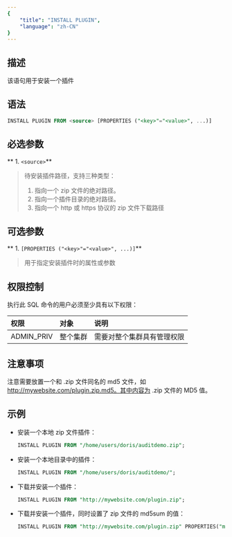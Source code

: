 ```yaml
---
{
    "title": "INSTALL PLUGIN",
    "language": "zh-CN"
}
---
```


<!--
Licensed to the Apache Software Foundation (ASF) under one
or more contributor license agreements.  See the NOTICE file
distributed with this work for additional information
regarding copyright ownership.  The ASF licenses this file
to you under the Apache License, Version 2.0 (the
"License"); you may not use this file except in compliance
with the License.  You may obtain a copy of the License at

  http://www.apache.org/licenses/LICENSE-2.0

Unless required by applicable law or agreed to in writing,
software distributed under the License is distributed on an
"AS IS" BASIS, WITHOUT WARRANTIES OR CONDITIONS OF ANY
KIND, either express or implied.  See the License for the
specific language governing permissions and limitations
under the License.
-->


## 描述

该语句用于安装一个插件

## 语法

```sql
INSTALL PLUGIN FROM <source> [PROPERTIES ("<key>"="<value>", ...)]
```

## 必选参数

** 1. `<source>`**
> 待安装插件路径，支持三种类型：
>  1. 指向一个 zip 文件的绝对路径。
>  2. 指向一个插件目录的绝对路径。
>  3. 指向一个 http 或 https 协议的 zip 文件下载路径

## 可选参数

** 1. `[PROPERTIES ("<key>"="<value>", ...)]`**
> 用于指定安装插件时的属性或参数

## 权限控制

执行此 SQL 命令的用户必须至少具有以下权限：

| 权限         | 对象   | 说明            |
|:-----------|:-----|:--------------|
| ADMIN_PRIV | 整个集群 | 需要对整个集群具有管理权限 |

## 注意事项

注意需要放置一个和 .zip 文件同名的 md5 文件，如 http://mywebsite.com/plugin.zip.md5。其中内容为 .zip 文件的 MD5 值。

## 示例

- 安装一个本地 zip 文件插件：

    ```sql
    INSTALL PLUGIN FROM "/home/users/doris/auditdemo.zip";
    ```

- 安装一个本地目录中的插件：

    ```sql
    INSTALL PLUGIN FROM "/home/users/doris/auditdemo/";
    ```

- 下载并安装一个插件：

    ```sql
    INSTALL PLUGIN FROM "http://mywebsite.com/plugin.zip";
    ```

- 下载并安装一个插件，同时设置了 zip 文件的 md5sum 的值：

    ```sql
    INSTALL PLUGIN FROM "http://mywebsite.com/plugin.zip" PROPERTIES("md5sum" = "73877f6029216f4314d712086a146570");
    ```
